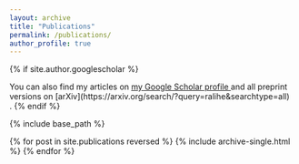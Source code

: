 ```yaml
---
layout: archive
title: "Publications"
permalink: /publications/
author_profile: true
---
```


{% if site.author.googlescholar %}
  <div class="wordwrap">You can also find my articles on <a href="{{site.author.googlescholar}}">my Google Scholar profile </a> and all preprint versions on [arXiv](https://arxiv.org/search/?query=ralihe&searchtype=all) </div>. 
{% endif %}

{% include base_path %}

{% for post in site.publications reversed %}
  {% include archive-single.html %}
{% endfor %}
